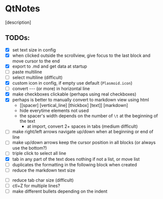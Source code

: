 # QtNotes

[description]

## TODOs:
+ [x] set text size in config
+ [x] when clicked outside the scrollview, give focus to the last block and move cursor to the end
+ [x] export to .md and get data at startup
+ [ ] paste multiline 
+ [ ] select multiline (difficult)
+ [x] custom icon in config, if empty use default (`Plasmoid.icon`)
+ [ ] convert --- (or more) in horizontal line
+ [x] make checkboxes clickable (perhaps using real checkboxes)
+ [x] perhaps is better to manually convert to markdown view using html
    + [[spacer] [vertical_line] [thickbox] [text]] [markdown]
    + hide everytime elements not used
    + the spacer's width depends on the number of `\t` at the beginning of the text
        + at import, convert 2+ spaces in tabs (medium difficult)
+ [ ] make right/left arrows navigate up/down when at beginning or end of line
+ [ ] make up/down arrows keep the cursor position in all blocks (or always use the bottom?)
+ [ ] triple click to select all line
+ [x] tab in any part of the text does nothing if not a list, or move list
+ [ ] duplicates the formatting in the following block when created
+ [ ] reduce the markdown text size
* [ ] reduce tab char size (difficult)
* [ ] ctl+Z for multiple lines?
* [ ] make different bullets depending on the indent